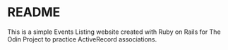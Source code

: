 # README

This is a simple Events Listing website created with Ruby on Rails for The Odin Project to practice ActiveRecord associations.